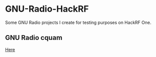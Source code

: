 # GNU-Radio-HackRF
Some GNU Radio projects I create for testing purposes on HackRF One.

## GNU Radio cquam
[Here](https://github.com/spithash/gr-cquam)
